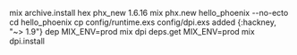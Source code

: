 mix archive.install hex phx_new 1.6.16
mix phx.new hello_phoenix --no-ecto
cd hello_phoenix
cp config/runtime.exs config/dpi.exs
added {:hackney, "~> 1.9"} dep
MIX_ENV=prod mix dpi deps.get
MIX_ENV=prod mix dpi.install
